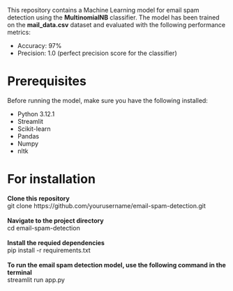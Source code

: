 This repository contains a Machine Learning model for email spam detection using the <strong>MultinomialNB</strong> classifier. The model has been trained on the <strong>mail_data.csv</strong> dataset and evaluated with the following performance metrics:
    <ul>
    <li>Accuracy: 97%</li>
    <li>Precision: 1.0 (perfect precision score for the classifier)</li>
    </ul>

<h1>Prerequisites</h1>
Before running the model, make sure you have the following installed:
    <ul>
    <li>Python 3.12.1</li>
    <li>Streamlit</li>
    <li>Scikit-learn</li>
    <li>Pandas</li>
    <li>Numpy</li>
    <li>nltk</li>
    </ul>

<h1>For installation</h1>
<strong>Clone this repository</strong><br>
    git clone https://github.com/yourusername/email-spam-detection.git <br> <br>
<strong>Navigate to the project directory</strong> <br>
    cd email-spam-detection <br> <br>
<strong>Install the requied dependencies</strong> <br>
    pip install -r requirements.txt <br> <br>
<strong>To run the email spam detection model, use the following command in the terminal</strong> <br>
    streamlit run app.py